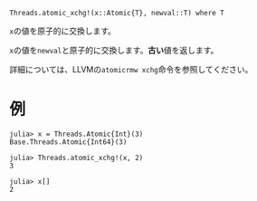 ```
Threads.atomic_xchg!(x::Atomic{T}, newval::T) where T
```

`x`の値を原子的に交換します。

`x`の値を`newval`と原子的に交換します。**古い**値を返します。

詳細については、LLVMの`atomicrmw xchg`命令を参照してください。

# 例

```jldoctest
julia> x = Threads.Atomic{Int}(3)
Base.Threads.Atomic{Int64}(3)

julia> Threads.atomic_xchg!(x, 2)
3

julia> x[]
2
```

